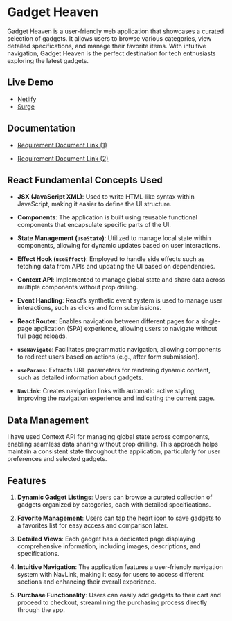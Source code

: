# Gadget Heaven

Gadget Heaven is a user-friendly web application that showcases a curated selection of gadgets. It allows users to browse various categories, view detailed specifications, and manage their favorite items. With intuitive navigation, Gadget Heaven is the perfect destination for tech enthusiasts exploring the latest gadgets.

## Live Demo

- [Netlify](https://frolicking-cobbler-ba11bc.netlify.app/)
- [Surge](trite-friensd.surge.sh)

## Documentation

- [Requirement Document Link (1)](https://github.com/ProgrammingHero1/B10-A8-gadget-heaven/blob/main/Batch-10_Assignment-08.pdf)

- [Requirement Document Link (2)](https://github.com/programming-hero-web-course-4/b10a8-gadget-heaven-khh-Niloy/blob/main/ReqFile.pdf)

## React Fundamental Concepts Used

- **JSX (JavaScript XML)**: Used to write HTML-like syntax within JavaScript, making it easier to define the UI structure.

- **Components**: The application is built using reusable functional components that encapsulate specific parts of the UI.

- **State Management (`useState`)**: Utilized to manage local state within components, allowing for dynamic updates based on user interactions.

- **Effect Hook (`useEffect`)**: Employed to handle side effects such as fetching data from APIs and updating the UI based on dependencies.

- **Context API**: Implemented to manage global state and share data across multiple components without prop drilling.

- **Event Handling**: React’s synthetic event system is used to manage user interactions, such as clicks and form submissions.

- **React Router**: Enables navigation between different pages for a single-page application (SPA) experience, allowing users to navigate without full page reloads.

- **`useNavigate`**: Facilitates programmatic navigation, allowing components to redirect users based on actions (e.g., after form submission).

- **`useParams`**: Extracts URL parameters for rendering dynamic content, such as detailed information about gadgets.

- **`NavLink`**: Creates navigation links with automatic active styling, improving the navigation experience and indicating the current page.

## Data Management

I have used Context API for managing global state across components, enabling seamless data sharing without prop drilling. This approach helps maintain a consistent state throughout the application, particularly for user preferences and selected gadgets.

## Features

1. **Dynamic Gadget Listings**: Users can browse a curated collection of gadgets organized by categories, each with detailed specifications.

2. **Favorite Management**: Users can tap the heart icon to save gadgets to a favorites list for easy access and comparison later.

3. **Detailed Views**: Each gadget has a dedicated page displaying comprehensive information, including images, descriptions, and specifications.

4. **Intuitive Navigation**: The application features a user-friendly navigation system with NavLink, making it easy for users to access different sections and enhancing their overall experience.

5. **Purchase Functionality**: Users can easily add gadgets to their cart and proceed to checkout, streamlining the purchasing process directly through the app.